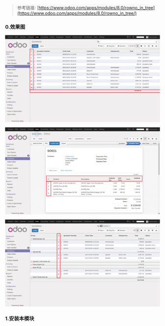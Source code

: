 
> 参考链接: [https://www.odoo.com/apps/modules/8.0/rowno_in_tree](https://www.odoo.com/apps/modules/8.0/rowno_in_tree/)

### 0.效果图

![](static/description/screen1.png)

![](static/description/screen2.png)

![](static/description/screen3.png)

### 1.安装本模块
